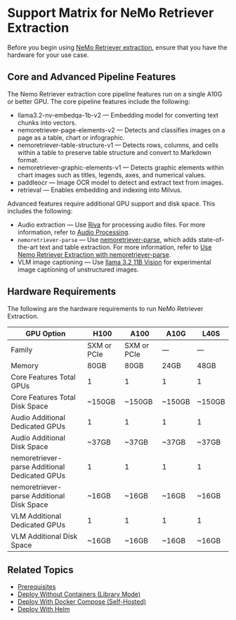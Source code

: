 # Support Matrix for NeMo Retriever Extraction

Before you begin using [NeMo Retriever extraction](overview.md), ensure that you have the hardware for your use case.


## Core and Advanced Pipeline Features

The Nemo Retriever extraction core pipeline features run on a single A10G or better GPU. 
The core pipeline features include the following:

- llama3.2-nv-embedqa-1b-v2 — Embedding model for converting text chunks into vectors.
- nemoretriever-page-elements-v2 — Detects and classifies images on a page as a table, chart or infographic. 
- nemoretriever-table-structure-v1 — Detects rows, columns, and cells within a table to preserve table structure and convert to Markdown format. 
- nemoretriever-graphic-elements-v1 — Detects graphic elements within chart images such as titles, legends, axes, and numerical values. 
- paddleocr — Image OCR model to detect and extract text from images.
- retrieval — Enables embedding and indexing into Milvus.

Advanced features require additional GPU support and disk space. 
This includes the following:

- Audio extraction — Use [Riva](https://docs.nvidia.com/deeplearning/riva/user-guide/docs/index.html) for processing audio files. For more information, refer to [Audio Processing](nemoretriever-parse.md).
- `nemoretriever-parse` — Use [nemoretriever-parse](https://build.nvidia.com/nvidia/nemoretriever-parse), which adds state-of-the-art text and table extraction. For more information, refer to [Use Nemo Retriever Extraction with nemoretriever-parse](nemoretriever-parse.md).
- VLM image captioning — Use [llama 3.2 11B Vision](https://build.nvidia.com/meta/llama-3.2-11b-vision-instruct/modelcard) for experimental image captioning of unstructured images.



## Hardware Requirements

The following are the hardware requirements to run NeMo Retriever Extraction.


| GPU Option                                    | H100        | A100        | A10G   | L40S   |
|-----------------------------------------------|-------------|-------------|--------|--------|
| Family                                        | SXM or PCIe | SXM or PCIe | —      | —      |
| Memory                                        | 80GB        | 80GB        | 24GB   | 48GB   |
| Core Features Total GPUs                      | 1           | 1           | 1      | 1      |
| Core Features Total Disk Space                | ~150GB      | ~150GB      | ~150GB | ~150GB |
| Audio Additional Dedicated GPUs               | 1           | 1           | 1      | 1      |
| Audio Additional Disk Space                   | ~37GB       | ~37GB       | ~37GB  | ~37GB  |
| nemoretriever-parse Additional Dedicated GPUs | 1           | 1           | 1      | 1      |
| nemoretriever-parse Additional Disk Space     | ~16GB       | ~16GB       | ~16GB  | ~16GB  |
| VLM Additional Dedicated GPUs                 | 1           | 1           | 1      | 1      |
| VLM Additional Disk Space                     | ~16GB       | ~16GB       | ~16GB  | ~16GB  |



## Related Topics

- [Prerequisites](prerequisites.md)
- [Deploy Without Containers (Library Mode)](quickstart-library-mode.md)
- [Deploy With Docker Compose (Self-Hosted)](quickstart-guide.md)
- [Deploy With Helm](helm.md)
